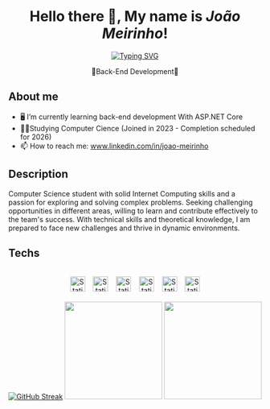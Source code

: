<h1 align=center>Hello there 👋, My name is <i>João Meirinho</i>!</h1>
<p align=center><a href="https://git.io/typing-svg"><img src="https://readme-typing-svg.herokuapp.com?font=Bebas+Neue&size=34&pause=1000&color=390AF7&center=true&random=false&width=500&lines=Your+next+developer!" alt="Typing SVG" /></a></p>
<p align=center>👾Back-End Development🤖</p>

## About me
- 🖥️ I’m currently learning back-end development With ASP.NET Core
- 🧑‍🎓Studying Computer Cience (Joined in 2023 - Completion scheduled for 2026)
- 📫 How to reach me: www.linkedin.com/in/joao-meirinho

## Description
Computer Science student with solid Internet Computing skills and a passion for exploring and solving complex problems. Seeking challenging opportunities in different areas, willing to learn and contribute effectively to the team's success. With technical skills and theoretical knowledge, I am prepared to face new challenges and thrive in dynamic environments.



## Techs

<div align=center>
<br><img alt="Static Badge" src="https://img.shields.io/badge/Framework-purple?style=flat&logo=dotnet&logoColor=%23ffffff&labelColor=%23512BD4&color=%23512BD4" height=30>
 &nbsp;&nbsp; <img alt="Static Badge" src="https://img.shields.io/badge/C%23-Language-512BD4?style=flat&labelColor=512BD4" height=30>
 &nbsp;&nbsp; <img alt="Static Badge" src="https://img.shields.io/badge/Containers-purple?style=flat&logo=docker&logoColor=%23ffffff&labelColor=%23512BD4&color=%23512BD4" height=30>
 &nbsp;&nbsp; <img alt="Static Badge" src="https://img.shields.io/badge/Database-purple?style=flat&logo=mysql&logoColor=%23ffffff&labelColor=%23512BD4&color=%23512BD4" height=30>
 &nbsp;&nbsp; <img alt="Static Badge" src="https://img.shields.io/badge/Language-purple?style=flat&logo=javascript&logoColor=%23ffffff&labelColor=%23512BD4&color=%23512BD4" height=30>
 &nbsp;&nbsp; <img alt="Static Badge" src="https://img.shields.io/badge/Runtime-purple?style=flat&logo=nodedotjs&logoColor=%23ffffff&labelColor=%23512BD4&color=%23512BD4" height=30>

</div>
<div align=center>
 <br>
<a href="https://git.io/streak-stats"><img src="https://github-readme-streak-stats.herokuapp.com?user=JoaoMeirinho&theme=shadow-purple" alt="GitHub Streak" /></a>
<img height="194em" src="https://github-readme-stats.vercel.app/api?username=JoaoMeirinho&show_icons=true&hide_border=true&&count_private=true&include_all_commits=true&theme=tokyonight" />
 <img height="194em" src="https://github-readme-stats.vercel.app/api/top-langs/?hide_border=true&username=JoaoMeirinho&layout=compact&langs_count=16&theme=tokyonight"/>
</div>
